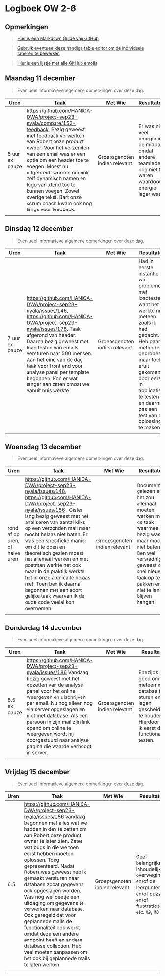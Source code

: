 # Logboek OW 2-6

## Opmerkingen

> [Hier is een Markdown Guide van GitHub](https://guides.github.com/features/mastering-markdown/)

> [Gebruik eventueel deze handige table editor om de individuele tabellen te bewerken](https://www.tablesgenerator.com/markdown_tables)

> [Hier is een lijstje met alle GitHub emojis](https://github.com/ikatyang/emoji-cheat-sheet/blob/master/README.md)

## Maandag 11 december

> Eventueel informatieve algemene opmerkingen over deze dag.

| Uren | Taak  | Met Wie | Resultaten | Emotie | Link |
|---|---|---|---|---|---|
| 6 uur ex pauze | https://github.com/HANICA-DWA/project-sep23-nyala/compare/152-feedback, Bezig geweest met feedback verwerken van Robert onze product owner. Voor het verzenden van een email was er een optie om een header toe te voegen. Moest nu uitgebreidt worden om ook zelf dynamisch namen en logo van xtend toe te kunnen voegen. Zowel overige tekst. Bart onze scrum coach kwam ook nog langs voor feedback. | Groepsgenoten indien relevant | Er was niet veel energie in de middag omdat andere teamleden nog niet fit waren waardoor energie lager was  |:smiley:, :mask: | https://github.com/HANICA-DWA/project-sep23-nyala/commit/729b5c97475c4511eb5484166f3350c774f75dbd |
| | | | | | |


## Dinsdag 12 december

> Eventueel informatieve algemene opmerkingen over deze dag.

| Uren | Taak  | Met Wie | Resultaten | Emotie | Link |
|---|---|---|---|---|---|
| 7 uur ex pauze | https://github.com/HANICA-DWA/project-sep23-nyala/issues/146, https://github.com/HANICA-DWA/project-sep23-nyala/issues/178. Taak afgerond van header. Daarna bezig geweest met load testen van emails versturen naar 500 mensen. Aan het eind van de dag taak voor front end voor analyse panel per template begonnen. Kon er wat langer aan zitten omdat we vanuit huis werkte  | Groepsgenoten indien relevant | Had in eerste instantie wat problemen met loadtesten want het werkte niet meteen zoals ik had gedacht. Heb paar methodes geprobeerd maar toch eruit gekomen door eerst in applicatie te testen en daarna pas een test van de oplossing te maken  |:smiley: :satisfied:| https://github.com/HANICA-DWA/project-sep23-nyala/commit/b926493e1c0f8fcdc9ed574af7df84fd13c75673, https://github.com/HANICA-DWA/project-sep23-nyala/commit/8466baba8b18fc19498d13aa0b0ec52ec6fbacf5, https://github.com/HANICA-DWA/project-sep23-nyala/commit/0cb15cef5ab404d4eb2bcfdb7cf8f7e2ede69d10 |
| | | | | | |

## Woensdag 13 december

> Eventueel informatieve algemene opmerkingen over deze dag.

| Uren | Taak  | Met Wie | Resultaten | Emotie | Link |
|---|---|---|---|---|---|
| rond af op uren, of halve uren | https://github.com/HANICA-DWA/project-sep23-nyala/issues/148, https://github.com/HANICA-DWA/project-sep23-nyala/issues/186 . Gister lang bezig geweest met het analiseren van aantal kliks op een verzonden mail maar mocht helaas niet baten. Er was een specifieke manier om dit te doen en theoretisch gezien moest het allemaal werken en met postman werkte het ook maar in de praktijk werkte het in onze applicaite helaas niet. Toen ben ik daarna begonnen met een soort gelijke taak waarvan ik de oude code veelal kon overnemen.| Groepsgenoten indien relevant | Documenten gelezen en het zou allemaal moeten werken met de taak waarmee ik bezig was maar mocht niet baten. Ben wel verstadnig geweest om snel nieuwe taak op te pakken en niet te lang blijven hangen. |:rage:, :face_exhaling: :scream:| https://github.com/HANICA-DWA/project-sep23-nyala/commit/d8365e54aeaa0ea11f9ddb24044c0bb4f5086535, https://github.com/HANICA-DWA/project-sep23-nyala/commit/c96222e0a83bbd7c924aa2acffd8fec8d2321784, https://github.com/HANICA-DWA/project-sep23-nyala/commit/7fc4eeda5bba8c0ca03a8bf7f810d0dce57fb58b|
| | | | | | |

## Donderdag 14 december

> Eventueel informatieve algemene opmerkingen over deze dag.

| Uren | Taak  | Met Wie | Resultaten | Emotie | Link |
|---|---|---|---|---|---|
| 6.5 ex pauze |https://github.com/HANICA-DWA/project-sep23-nyala/issues/186 Vandaag bezig geweest met het opzetten van de analyse panel voor het online weergeven en uischrijven per email. Nu nog alleen nog via server opgeslagen en niet met database. Als een persoon in zijn mail zijn link opend om online te weergeven wordt hij doorgestuurd naar analyse pagina die waarde verhoogt in server. | Groepsgenoten indien relevant | Enezijds goed om niet meteen naar databse te sturen en lagen gescheiden te houden. Hierdoor kan ik eerst de functionaliteit testen.  |:smiley:, :satisfied:,  | [link naar de resultaten] https://github.com/HANICA-DWA/project-sep23-nyala/commit/a15b1e13f8d7788b4358fe02462180ed1f7f1446 |
| | | | | | |

## Vrijdag 15 december

> Eventueel informatieve algemene opmerkingen over deze dag.

| Uren | Taak  | Met Wie | Resultaten | Emotie | Link |
|---|---|---|---|---|---|
| 6.5 | https://github.com/HANICA-DWA/project-sep23-nyala/issues/186 vandaag begonnen met alles wat we hadden in dev te zetten om aan Robert onze product owner te laten zien. Zater wat bugs in die we toen eerst hebben moeten oplossen. Toeg gepresenteerd. Nadat Robert was geweest heb ik gemaakt versturen naar database zodat gegevens ook opgeslagen worden. Was nog wel beetje een uitdaging om gegevens te verwerken naar database. Ook geregeld dat voor geplannede mails de functionaliteit ook werkt omdat deze een andere endpoint heeft en andere database collection. Heb veel moeten aanpassen om het ook bij geplannede mails te laten werken | Groepsgenoten indien relevant | Geef belangrijke inhoudelijke overwegingen en/of de leerpunten en/of puzzels en/of frustraties, etc.  :smiley:, :rage: :satisfied: | https://github.com/HANICA-DWA/project-sep23-nyala/commit/c5df62d7b11a7640fcd01a415833a3a6712aaed8#diff-676cb09a758d2691219a1c5a9fceaeb573641d43222c484868c48d7b7a07983b |
| | | | | | |
